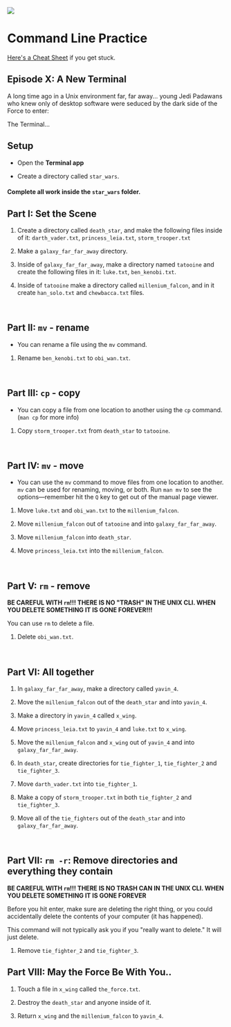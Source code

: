 <img src="https://i.imgur.com/YmNE2R2.png">

#  Command Line Practice

[Here's a Cheat Sheet](https://learntocodewith.me/command-line/unix-command-cheat-sheet/) if you get stuck.

## Episode X: A New Terminal

A long time ago in a Unix environment far, far away... young Jedi Padawans who knew only of desktop software were seduced by the dark side of the Force to enter: 

The Terminal...

## Setup

* Open the **Terminal app**

* Create a directory called `star_wars`. 

#### Complete all work inside the `star_wars` folder.

## Part I: Set the Scene

1. Create a directory called `death_star`, and make the following files inside of it: `darth_vader.txt`, `princess_leia.txt`, `storm_trooper.txt`

2. Make a `galaxy_far_far_away` directory.

3. Inside of `galaxy_far_far_away`, make a directory named `tatooine` and create the following files in it: `luke.txt`, `ben_kenobi.txt`.

4. Inside of `tatooine` make a directory called `millenium_falcon`, and in it create `han_solo.txt` and `chewbacca.txt` files.

<br>

## Part II: `mv` - rename

* You can rename a file using the `mv` command. 

1. Rename `ben_kenobi.txt` to `obi_wan.txt`.

<br>

## Part III: `cp` - copy

* You can copy a file from one location to another using the `cp` command. (`man cp` for more info)

1. Copy `storm_trooper.txt` from `death_star` to `tatooine`.

<br>

## Part IV: `mv` - move

* You can use the `mv` command to move files from one location to another. `mv` can be used for renaming, moving, or both.  Run `man mv` to see the options—remember hit the `Q` key to get out of the manual page viewer.

1. Move `luke.txt` and `obi_wan.txt` to the `millenium_falcon`.

2. Move `millenium_falcon` out of `tatooine` and into `galaxy_far_far_away`.

3. Move `millenium_falcon` into `death_star`.

4. Move `princess_leia.txt` into the `millenium_falcon`.

<br>


## Part V: `rm` - remove

**BE CAREFUL WITH `rm`!!! THERE IS NO "TRASH" IN THE UNIX CLI. WHEN YOU DELETE SOMETHING IT IS GONE FOREVER!!!**

You can use `rm` to delete a file.


1. Delete `obi_wan.txt`.

<br>

## Part VI: All together

1. In `galaxy_far_far_away`, make a directory called `yavin_4`.

2. Move the `millenium_falcon` out of the `death_star` and into `yavin_4`.

3. Make a directory in `yavin_4` called `x_wing`.

4. Move `princess_leia.txt` to `yavin_4` and `luke.txt` to `x_wing`.

5. Move the `millenium_falcon` and `x_wing` out of `yavin_4` and into `galaxy_far_far_away`.

6. In `death_star`, create directories for `tie_fighter_1`, `tie_fighter_2` and `tie_fighter_3`.

7. Move `darth_vader.txt` into `tie_fighter_1`.

8. Make a copy of `storm_trooper.txt` in both `tie_fighter_2` and `tie_fighter_3`.

9. Move all of the `tie_fighters` out of the `death_star` and into `galaxy_far_far_away`.

<br>

## Part VII: `rm -r`: Remove directories and everything they contain

**BE CAREFUL WITH `rm`!!! THERE IS NO TRASH CAN IN THE UNIX CLI. WHEN YOU DELETE SOMETHING IT IS GONE FOREVER**

Before you hit enter, make sure are deleting the right thing, or you could accidentally delete the contents of your computer (it has happened).

This command will not typically ask you if you "really want to delete." It will just delete.

1. Remove `tie_fighter_2` and `tie_fighter_3`.

## Part VIII: May the Force Be With You..

1. Touch a file in `x_wing` called `the_force.txt`.

2. Destroy the `death_star` and anyone inside of it.

3. Return `x_wing` and the `millenium_falcon` to `yavin_4`.



